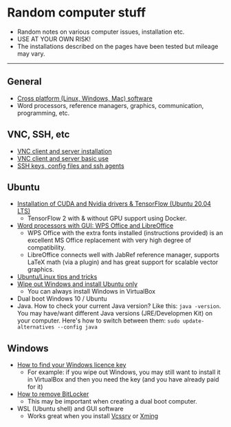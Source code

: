 # Random computer stuff

- Random notes on various computer issues, installation etc.  
- USE AT YOUR OWN RISK!
- The installations described on the pages have been tested but mileage may vary.

----------------------

## General

- [Cross platform (Linux, Windows, Mac) software](cross-platform-software.md)
 - Word processors, reference managers, graphics, communication, programming, etc.

## VNC, SSH, etc

- [VNC client and server installation](vnc-installation.md)
- [VNC client and server basic use](vnc-how-to-use.md)
- [SSH keys, config files and ssh agents](ssh-keys.md)

## Ubuntu

- [Installation of CUDA and Nvidia drivers & TensorFlow (Ubuntu 20.04 LTS)](ubuntu/cuda-and-nvidia-drivers.md)
  - TensorFlow 2 with & without GPU support using Docker.
- [Word processors with GUI: WPS Office and LibreOffice](ubuntu/word-processors-with-gui.md)
  - WPS Office with the extra fonts installed (instructions provided) is an excellent MS Office replacement with very high degree of compatibility.
  - LibreOffice connects well with JabRef reference manager, supports LaTeX math (via a plugin) and has great support for scalable vector graphics.
- [Ubuntu/Linux tips and tricks](ubuntu/ubuntu-tips-and-tricks.md)
- [Wipe out Windows and install Ubuntu only](ubuntu/new-computer-linux-only-win-preinstalled.md)
  - You can always install Windows in VirtualBox
- Dual boot Windows 10 / Ubuntu
- Java. How to check your current Java version? Like this: `java -version`. You may have/want different Java versions (JRE/Developmen Kit) on your computer. Here's how to switch between them: `sudo update-alternatives --config java`

## Windows

- [How to find your Windows licence key](windows-licence-key.md)
  - For example: if you wipe out Windows, you may still want to install it in VirtualBox and then you need the key (and you have already paid for it)
- [How to remove BitLocker](windows/bitlocker.md)
  - This may be important when creating a dual boot computer.
- WSL (Ubuntu shell) and GUI software
  - Works great when you install [Vcssrv](https://sourceforge.net/projects/vcxsrv/) or [Xming](https://sourceforge.net/projects/xming/)

